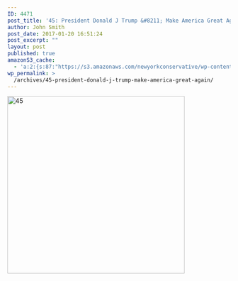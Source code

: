 ```yaml
---
ID: 4471
post_title: '45: President Donald J Trump &#8211; Make America Great Again'
author: John Smith
post_date: 2017-01-20 16:51:24
post_excerpt: ""
layout: post
published: true
amazonS3_cache:
  - 'a:2:{s:87:"https://s3.amazonaws.com/newyorkconservative/wp-content/uploads/2017/01/20165046/45.jpg";s:4:"4472";s:69:"https://www.newyorkconservative.com/wp-content/uploads/2017/01/45.jpg";s:4:"4472";}'
wp_permalink: >
  /archives/45-president-donald-j-trump-make-america-great-again/
---
```

<a href="https://www.newyorkconservative.com/wp-content/uploads/2017/01/45.jpg"><img class="alignnone size-full wp-image-4472" src="https://www.newyorkconservative.com/wp-content/uploads/2017/01/45.jpg" alt="45" width="400" height="400" /></a>